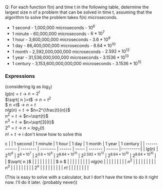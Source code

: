 Q: For each function f(n) and time t in the following table, determine the largest
size n of a problem that can be solved in time t, assuming that the algorithm to
solve the problem takes f(n) microseconds.

- 1 second - 1,000,000 microseconds - $10^6$
- 1 minute - 60,000,000 microseconds - $6*10^7$
- 1 hour - 3,600,000,000 microseconds - $3.6*10^9$
- 1 day - 86,400,000,000 microseconds - $8.64*10^{10}$
- 1 month - 2,592,000,000,000 microseconds - $2.592*10^{12}$
- 1 year - 31,536,000,000,000 microseconds - $3.1536*10^{13}$
- 1 century - 3,153,600,000,000,000 microseconds - $3.1536*10^{15}$

### Expressions

(considering lg as $log_2$)\
$lg(n)=t$ $\to$ $n=2^t$\
$\sqrt{ n }=t$ $\to$ $n=t^2$\
$ n =t$ $\to$ $n=t$\
$nlg(n)=t$ $\to$ $n=2^{\frac{t}{n}}$\
$n^2=t$ $\to$ $n=\sqrt{t}$\
$n^3=t$ $\to$ $n=\sqrt[3]{t}$\
$2^n=t$ $\to$ $n=log_2(t)$\
$n!=t$ $\to$ i don't know how to solve this


c
|              | 1 second | 1 minute | 1 hour | 1 day | 1 month | 1 year | 1 century |
| ------------ | -------- | -------- | ------ | ----- | ------- | ------ |:---------:|
| $lg(n)$      | $2^{10^6}$ | $2^{6*10^7}$ | $2^{3.6*10^9}$ | $2^{8.64*10^{10}}$ | $2^{2.592*10^{12}}$ | $2^{8.64*10^{10}}$ | $2^{8.64*10^{10}}$ |
| $\sqrt{ n }$ |          |          |        |       |         |        |           |
| $ n      $   |          |          |        |       |         |        |           |
| $nlg(n)$     |          |          |        |       |         |        |           |
| $n^2$        |          |          |        |       |         |        |           |
| $n^3$        |          |          |        |       |         |        |           |
| $2^n$        |          |          |        |       |         |        |           |
| $n!$         |          |          |        |       |         |        |           |

(This is easy to solve with a calculator, but I don't have the time to do it right now. I'll do it later. (probably never))
